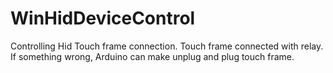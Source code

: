 # WinHidDeviceControl
Controlling Hid Touch frame connection. 
Touch frame connected with relay. If something wrong, Arduino can make unplug and plug touch frame.
